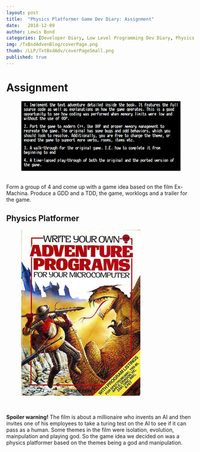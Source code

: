 ```yaml
---
layout: post
title:  "Physics Platformer Game Dev Diary: Assignment"
date:   2018-12-09
author: Lewis Bond
categories: [Developer Diary, Low Level Programming Dev Diary, Physics Platformer Dev Diary]
img: /TxBsdAdvenBlog/coverPage.png
thumb: /LLP/TxtBsdAdv/coverPageSmall.png
published: true
---
```

<!--more-->

# Assignment

<figure>
   <a href="/assets/img/blog/TxBsdAdvenBlog/aims.png"><img src="/assets/img/blog/TxBsdAdvenBlog/aims.png"></a>
	<figcaption></figcaption>
</figure>
<br/>
Form a group of 4 and come up with a game idea based on the film Ex-Machina. Produce a GDD and a TDD, the game, worklogs and a trailer for the game. 

## Physics Platformer

<figure>
    <a href="/assets/img/blog/TxBsdAdvenBlog/coverPage.png"><img src="/assets/img/blog/TxBsdAdvenBlog/coverPage.png"></a>
    <figcaption></figcaption>
</figure>
<br/>

**Spoiler warning!** The film is about a millionaire who invents an AI and then invites one of his employees to take a turing test on the AI to see if it can pass as a human. Some themes in the film were isolation, evolution, mainpulation and playing god. So the game idea we decided on was a physics platformer based on the themes being a god and manipulation.

